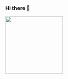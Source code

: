 ### Hi there 👋

<a href="https://github.com/devbhoma">
  <img align="center" height="180px" style="margin-right:10px" src="https://github-readme-stats.vercel.app/api?username=devbhoma&count_private=true&show_icons=true&theme=dark" />
</a>
<!-- <a href="https://github.com/devbhoma">
  <img align="center" height="180px" src="https://github-readme-stats.vercel.app/api/top-langs/?username=devbhoma&hide=php,java&layout=compact&theme=dark" />
</a> -->

<!--
**devbhoma/devbhoma** is a ✨ _special_ ✨ repository because its `README.md` (this file) appears on your GitHub profile.

Here are some ideas to get you started:

- 🔭 I’m currently working on ...
- 🌱 I’m currently learning ...
- 👯 I’m looking to collaborate on ...
- 🤔 I’m looking for help with ...
- 💬 Ask me about ...
- 📫 How to reach me: ...
- 😄 Pronouns: ...
- ⚡ Fun fact: ...
-->
